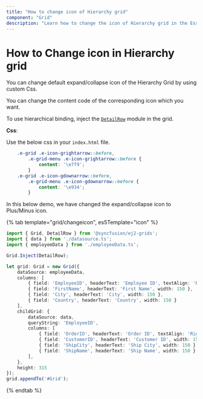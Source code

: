 ```yaml
---
title: "How to change icon of Hierarchy grid"
component: "Grid"
description: "Learn how to change the icon of Hierarchy grid in the Essential JS 2 DataGrid control."
---
```


# How to Change icon in Hierarchy grid

You can change default expand/collapse icon of the Hierarchy Grid by using custom Css.

You can change the content code of the corresponding icon which you want.

To use hierarchical binding, inject the [`DetailRow`](../../api/grid/detailRow) module in the grid.

**Css**:

Use the below css in your `index.html` file.

```css
    .e-grid .e-icon-grightarrow::before,
        .e-grid-menu .e-icon-grightarrow::before {
            content: '\e7f9';
        }
    .e-grid .e-icon-gdownarrow::before,
        .e-grid-menu .e-icon-gdownarrow::before {
            content: '\e934';
        }

```

In this below demo, we have changed the expand/collapse icon to Plus/Minus icon.

{% tab template="grid/changeicon", es5Template="icon" %}

```typescript
import { Grid, DetailRow } from '@syncfusion/ej2-grids';
import { data } from './datasource.ts';
import { employeeData } from './employeeData.ts';

Grid.Inject(DetailRow);

let grid: Grid = new Grid({
    dataSource: employeeData,
    columns: [
        { field: 'EmployeeID', headerText: 'Employee ID', textAlign: 'Right', width: 120 },
        { field: 'FirstName', headerText: 'First Name', width: 150 },
        { field: 'City', headerText: 'City', width: 150 },
        { field: 'Country', headerText: 'Country', width: 150 }
    ],
    childGrid: {
        dataSource: data,
        queryString: 'EmployeeID',
        columns: [
            { field: 'OrderID', headerText: 'Order ID', textAlign: 'Right', width: 120 },
            { field: 'CustomerID', headerText: 'Customer ID', width: 150 },
            { field: 'ShipCity', headerText: 'Ship City', width: 150 },
            { field: 'ShipName', headerText: 'Ship Name', width: 150 }
        ],
    },
    height: 315
});
grid.appendTo('#Grid');

```

{% endtab %}